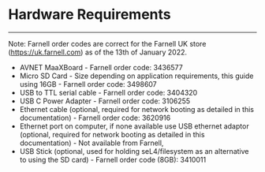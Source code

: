 # Hardware Requirements
- - - -
Note: Farnell order codes are correct for the Farnell UK store (https://uk.farnell.com) as of the 13th of January 2022.

- AVNET MaaXBoard - Farnell order code: 3436577
- Micro SD Card - Size depending on application requirements, this guide using 16GB - Farnell order code: 3498607
- USB to TTL serial cable - Farnell order code: 3404320
- USB C Power Adapter - Farnell order code: 3106255
- Ethernet cable (optional, required for network booting as detailed in this documentation) - Farnell order code: 3620916
- Ethernet port on computer, if none available use USB ethernet adaptor (optional, required for network booting as detailed in this documentation) - Not available from Farnell,
- USB Stick (optional, used for holding seL4/filesystem as an alternative to using the SD card) - Farnell order code (8GB): 3410011 